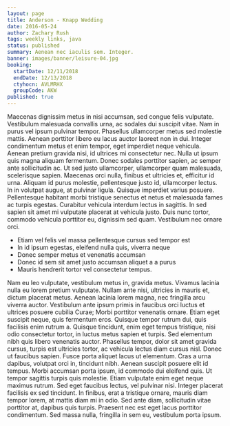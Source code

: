 ```yaml
---
layout: page
title: Anderson - Knapp Wedding
date: 2016-05-24
author: Zachary Rush
tags: weekly links, java
status: published
summary: Aenean nec iaculis sem. Integer.
banner: images/banner/leisure-04.jpg
booking:
  startDate: 12/11/2018
  endDate: 12/13/2018
  ctyhocn: AVLMRHX
  groupCode: AKW
published: true
---
```

Maecenas dignissim metus in nisi accumsan, sed congue felis vulputate. Vestibulum malesuada convallis urna, ac sodales dui suscipit vitae. Nam in purus vel ipsum pulvinar tempor. Phasellus ullamcorper metus sed molestie mattis. Aenean porttitor libero eu lacus auctor laoreet non in dui. Integer condimentum metus et enim tempor, eget imperdiet neque vehicula. Aenean pretium gravida nisi, id ultrices mi consectetur nec. Nulla ut ipsum quis magna aliquam fermentum. Donec sodales porttitor sapien, ac semper ante sollicitudin ac. Ut sed justo ullamcorper, ullamcorper quam malesuada, scelerisque sapien.
Maecenas orci nulla, finibus et ultricies et, efficitur id urna. Aliquam id purus molestie, pellentesque justo id, ullamcorper lectus. In in volutpat augue, at pulvinar ligula. Quisque imperdiet varius posuere. Pellentesque habitant morbi tristique senectus et netus et malesuada fames ac turpis egestas. Curabitur vehicula interdum lectus in sagittis. In sed sapien sit amet mi vulputate placerat at vehicula justo. Duis nunc tortor, commodo vehicula porttitor eu, dignissim sed quam. Vestibulum nec ornare orci.

* Etiam vel felis vel massa pellentesque cursus sed tempor est
* In id ipsum egestas, eleifend nulla quis, viverra neque
* Donec semper metus et venenatis accumsan
* Donec id sem sit amet justo accumsan aliquet a a purus
* Mauris hendrerit tortor vel consectetur tempus.

Nam eu leo vulputate, vestibulum metus in, gravida metus. Vivamus lacinia nulla eu lorem pretium vulputate. Nullam ante nisi, ultricies in mauris et, dictum placerat metus. Aenean lacinia lorem magna, nec fringilla arcu viverra auctor. Vestibulum ante ipsum primis in faucibus orci luctus et ultrices posuere cubilia Curae; Morbi porttitor venenatis ornare. Etiam eget suscipit neque, quis fermentum eros. Quisque tempor rutrum dui, quis facilisis enim rutrum a. Quisque tincidunt, enim eget tempus tristique, nisi odio consectetur tortor, in luctus metus sapien et turpis. Sed elementum nibh quis libero venenatis auctor. Phasellus tempor, dolor sit amet gravida cursus, turpis est ultricies tortor, ac vehicula lectus diam cursus nisl. Donec ut faucibus sapien. Fusce porta aliquet lacus ut elementum. Cras a urna dapibus, volutpat orci in, tincidunt nibh.
Aenean suscipit posuere elit id tempus. Morbi accumsan porta ipsum, id commodo dui eleifend quis. Ut tempor sagittis turpis quis molestie. Etiam vulputate enim eget neque maximus rutrum. Sed eget faucibus lectus, vel pulvinar nisi. Integer placerat facilisis ex sed tincidunt. In finibus, erat a tristique ornare, mauris diam tempor lorem, at mattis diam mi in odio. Sed ante diam, sollicitudin vitae porttitor at, dapibus quis turpis. Praesent nec est eget lacus porttitor condimentum. Sed massa nulla, fringilla in sem eu, vestibulum porta ipsum.
